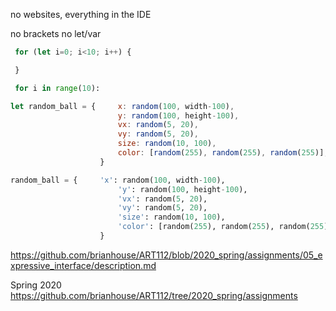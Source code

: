
no websites, everything in the IDE

no brackets
no let/var

```js
 for (let i=0; i<10; i++) {

 }
```

```py
 for i in range(10):
```


```js
let random_ball = {     x: random(100, width-100),
                        y: random(100, height-100),
                        vx: random(5, 20),
                        vy: random(5, 20),
                        size: random(10, 100),
                        color: [random(255), random(255), random(255)],
                    }
```
```py
random_ball = {     'x': random(100, width-100),
                        'y': random(100, height-100),
                        'vx': random(5, 20),
                        'vy': random(5, 20),
                        'size': random(10, 100),
                        'color': [random(255), random(255), random(255)],
                    }

```                                    

https://github.com/brianhouse/ART112/blob/2020_spring/assignments/05_expressive_interface/description.md

Spring 2020
https://github.com/brianhouse/ART112/tree/2020_spring/assignments
